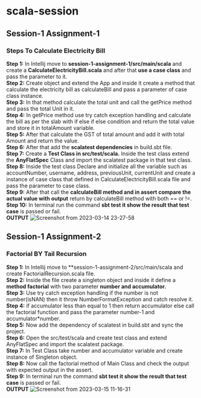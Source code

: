 # scala-session
## Session-1 Assignment-1
### Steps To Calculate Electricity Bill

**Step 1:** In Intellij move to **session-1-assignment-1/src/main/scala** and create a **CalculateElectricityBill.scala** and after that **use a case class** and pass the parameter to it.          
**Step 2:** Create object and extend the App and inside it create a method that calculate the electricity bill as calculateBill and pass a parameter of case class instance.     
**Step 3:** In that method calculate the total unit and call the getPrice method and pass the total Unit in it.    
**Step 4:** In getPrice method use try catch exception handling and calculate the bill as per the slab with if else if else condition and return the total value and store it in totalAmount variable.        
**Step 5:** After that calculate the GST of total amount and add it with total Amount and return the value.      
**Step 6:** After that add the **scalatest dependencies** in build.sbt file.     
**Step 7:** Create a **Test Class in src/test/scala.** Inside the test class extend the **AnyFlatSpec** Class and import the scalatest package in that test class. **Step 8:** Inside the test class Declare and initialize all the variable such as accountNumber, username, address, previousUnit, currentUnit and  create a instance of case class that defined in CalculateElectricityBill.scala file and pass the parameter to case class.     
**Step 9:** After that call the **calculateBill method and in assert compare the actual value with output** return by calculateBill method with both == or !=.
**Step 10:** In terminal run the command **sbt test it show the result that test case** is passed or fail.      
**OUTPUT**
![Screenshot from 2023-03-14 23-27-58](https://user-images.githubusercontent.com/124979629/225095813-67d85a90-3619-44a8-8480-e416bcbd33c6.png)


## Session-1 Assignment-2
### Factorial BY Tail Recursion
**Step 1:** In Intellij move to **session-1-assignment-2/src/main/scala and create FactorialRecursion.scala file.     
**Step 2:** Inside the file create a singleton object and inside it define a **method factorial** with two parameter **number and accumulator.**    
**Step 3:** Use try catch exception handling if the number is not number(isNAN) then it throw NumberFormatException and catch resolve it.    
**Step 4:** if accumulator less than equal to 1 then return accumulator else call the factorial function and pass the parameter number-1 and accumulator*number.     
**Step 5:** Now add the dependency of scalatest in build.sbt and sync the project.     
**Step 6:** Open the src/test/scala and create test class and extend AnyFlatSpec and import the scalatest package.    
**Step 7:** In Test Class take number and accumulator variable and create instance of Singleton object.    
**Step 8:** Now call the factorial method of Main Class and check the output with expected output in the assert.    
**Step 9:** In terminal run the command **sbt test it show the result that test case** is passed or fail.       
**OUTPUT**
![Screenshot from 2023-03-15 11-16-31](https://user-images.githubusercontent.com/124979629/225222361-80faecfd-176c-48be-8059-0c058eb4eec6.png)
